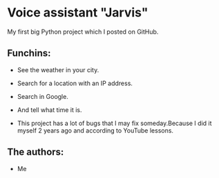 # Voice assistant "Jarvis"
 My first big Python project which I posted on GitHub.
## Funchins:
- See the weather in your city.

- Search for a location with an IP address.

- Search in Google.
- And tell what time it is.
- This project has a lot of bugs that I may fix someday.Because I did it myself 2 years ago and according to YouTube lessons.
## The authors:

- Me

